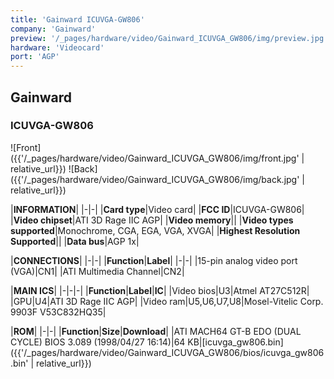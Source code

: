 ```yaml
---
title: 'Gainward ICUVGA-GW806'
company: 'Gainward'
preview: '/_pages/hardware/video/Gainward_ICUVGA_GW806/img/preview.jpg'
hardware: 'Videocard'
port: 'AGP'
---
```

## Gainward
### ICUVGA-GW806

![Front]({{'/_pages/hardware/video/Gainward_ICUVGA_GW806/img/front.jpg' | relative_url}})
![Back]({{'/_pages/hardware/video/Gainward_ICUVGA_GW806/img/back.jpg' | relative_url}})

|**INFORMATION**|
|-|-|
|**Card type**|Video card|
|**FCC ID**|ICUVGA-GW806|
|**Video chipset**|ATI 3D Rage IIC AGP|
|**Video memory**||
|**Video types supported**|Monochrome, CGA, EGA, VGA, XVGA|
|**Highest Resolution Supported**||
|**Data bus**|AGP 1x|

|**CONNECTIONS**|
|-|-|
|**Function**|**Label**|
|-|-|
|15-pin analog video port (VGA)|CN1|
|ATI Multimedia Channel|CN2|

|**MAIN ICS**|
|-|-|-|
|**Function**|**Label**|**IC**|
|Video bios|U3|Atmel AT27C512R|
|GPU|U4|ATI 3D Rage IIC AGP|
|Video ram|U5,U6,U7,U8|Mosel-Vitelic Corp. 9903F V53C832HQ35|

|**ROM**|
|-|-|
|**Function**|**Size**|**Download**|
|ATI MACH64 GT-B EDO (DUAL CYCLE) BIOS 3.089 (1998/04/27 16:14)|64&nbsp;KB|[icuvga_gw806.bin]({{'/_pages/hardware/video/Gainward_ICUVGA_GW806/bios/icuvga_gw806.bin' | relative_url}})